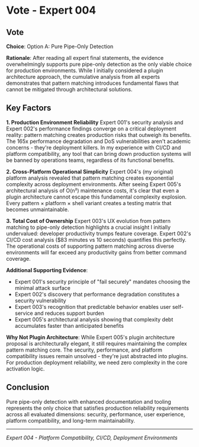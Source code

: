 # Vote - Expert 004

## Vote
**Choice**: Option A: Pure Pipe-Only Detection

**Rationale**: After reading all expert final statements, the evidence overwhelmingly supports pure pipe-only detection as the only viable choice for production environments. While I initially considered a plugin architecture approach, the cumulative analysis from all experts demonstrates that pattern matching introduces fundamental flaws that cannot be mitigated through architectural solutions.

## Key Factors

**1. Production Environment Reliability**
Expert 001's security analysis and Expert 002's performance findings converge on a critical deployment reality: pattern matching creates production risks that outweigh its benefits. The 165x performance degradation and DoS vulnerabilities aren't academic concerns - they're deployment killers. In my experience with CI/CD and platform compatibility, any tool that can bring down production systems will be banned by operations teams, regardless of its functional benefits.

**2. Cross-Platform Operational Simplicity**
Expert 004's (my original) platform analysis revealed that pattern matching creates exponential complexity across deployment environments. After seeing Expert 005's architectural analysis of O(n²) maintenance costs, it's clear that even a plugin architecture cannot escape this fundamental complexity explosion. Every pattern × platform × shell variant creates a testing matrix that becomes unmaintainable.

**3. Total Cost of Ownership**
Expert 003's UX evolution from pattern matching to pipe-only detection highlights a crucial insight I initially undervalued: developer productivity trumps feature coverage. Expert 002's CI/CD cost analysis ($83 minutes vs 10 seconds) quantifies this perfectly. The operational costs of supporting pattern matching across diverse environments will far exceed any productivity gains from better command coverage.

**Additional Supporting Evidence**:
- Expert 001's security principle of "fail securely" mandates choosing the minimal attack surface
- Expert 002's discovery that performance degradation constitutes a security vulnerability
- Expert 003's recognition that predictable behavior enables user self-service and reduces support burden
- Expert 005's architectural analysis showing that complexity debt accumulates faster than anticipated benefits

**Why Not Plugin Architecture**: While Expert 005's plugin architecture proposal is architecturally elegant, it still requires maintaining the complex pattern matching core. The security, performance, and platform compatibility issues remain unsolved - they're just abstracted into plugins. For production deployment reliability, we need zero complexity in the core activation logic.

## Conclusion

Pure pipe-only detection with enhanced documentation and tooling represents the only choice that satisfies production reliability requirements across all evaluated dimensions: security, performance, user experience, platform compatibility, and long-term maintainability.

---
*Expert 004 - Platform Compatibility, CI/CD, Deployment Environments*